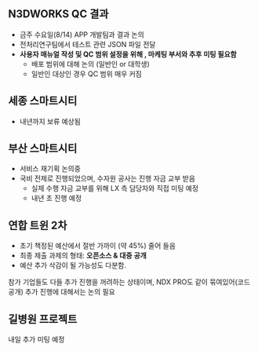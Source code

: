 
## N3DWORKS QC 결과

- 금주 수요일(8/14) APP 개발팀과 결과 논의
- 전처리연구팀에서 테스트 관련 JSON 파일 전달
- **사용자 매뉴얼 작성 및 QC 범위 설정을 위해 , 마케팅 부서와 추후 미팅 필요함**
	- 배포 범위에 대해 논의 (일반인 or 대학생)
	- 일반인 대상인 경우 QC 범위 매우 커짐


## 세종 스마트시티 

- 내년까지 보류 예상됨


## 부산 스마트시티

- 서비스 재기획 논의중 
- 국비 전제로 진행되었으며, 수자원 공사는 진행 자금 교부 받음
	- 실제 수행 자금 교부를 위해 LX 측 담당자와 직접 미팅 예정
	- 내년 초 진행 예정


## 연합 트윈 2차

- 초기 책정된 예산에서 절반 가까이 (약 45%) 줄어 들음
- 최종 제출 과제의 형태: **오픈소스 & 대중 공개**
- 예산 추가 삭감이 될 가능성도 다분함.

 참가 기업들도 다들 추가 진행을 꺼려하는 상태이며, NDX PRO도 같이 묶여있어(코드 공개)  추가 진행에 대해서는 논의 필요


## 길병원 프로젝트  

내일 추가 미팅 예정
